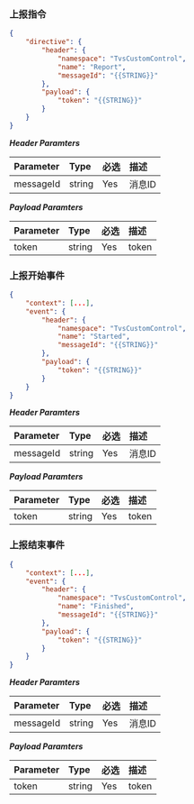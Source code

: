 ### 上报指令
```json
{
    "directive": {
        "header": {
            "namespace": "TvsCustomControl",
            "name": "Report",
            "messageId": "{{STRING}}"
        },
        "payload": {
            "token": "{{STRING}}"
        }
    }
}    
```

***Header Paramters***

|    Parameter            |    Type        |    必选    |    描述                                |
|    :-------------------    |    :--------    |    :-----    |    :--------------------------------    |
|    messageId            |    string    |    Yes    |    消息ID                            |

***Payload Paramters***

|    Parameter                        |    Type        |    必选    |    描述                        |
|    :-------------------------------    |    :--------    |    :-----    |    :------------------------    |
|    token                            |    string    |    Yes    |    token                    |

### 上报开始事件
```json
{
    "context": [...],
    "event": {
        "header": {
            "namespace": "TvsCustomControl",
            "name": "Started",
            "messageId": "{{STRING}}"
        },
        "payload": {
            "token": "{{STRING}}"
        }
    }
}    
```

***Header Paramters***

|    Parameter            |    Type        |    必选    |    描述                                |
|    :-------------------    |    :--------    |    :-----    |    :--------------------------------    |
|    messageId            |    string    |    Yes    |    消息ID                            |

***Payload Paramters***

|    Parameter                        |    Type        |    必选    |    描述                        |
|    :-------------------------------    |    :--------    |    :-----    |    :------------------------    |
|    token                            |    string    |    Yes    |    token                    |

### 上报结束事件
```json
{
    "context": [...],
    "event": {
        "header": {
            "namespace": "TvsCustomControl",
            "name": "Finished",
            "messageId": "{{STRING}}"
        },
        "payload": {
            "token": "{{STRING}}"
        }
    }
}    
```

***Header Paramters***

|    Parameter            |    Type        |    必选    |    描述                                |
|    :-------------------    |    :--------    |    :-----    |    :--------------------------------    |
|    messageId            |    string    |    Yes    |    消息ID                            |

***Payload Paramters***

|    Parameter                        |    Type        |    必选    |    描述                        |
|    :-------------------------------    |    :--------    |    :-----    |    :------------------------    |
|    token                            |    string    |    Yes    |    token                    |